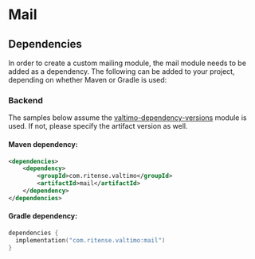 # Mail

## Dependencies

In order to create a custom mailing module, the mail module needs to be added as a dependency. The following can be added to your project, depending on whether Maven or Gradle is used:

### Backend

The samples below assume the [valtimo-dependency-versions](valtimo-dependency-versions.md) module is used. If not, please specify the artifact version as well.

#### Maven dependency:

```xml
<dependencies>
    <dependency>
        <groupId>com.ritense.valtimo</groupId>
        <artifactId>mail</artifactId>
    </dependency>
</dependencies>
```

#### Gradle dependency:

```kotlin
dependencies {
  implementation("com.ritense.valtimo:mail")
}
```
